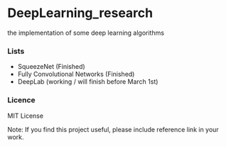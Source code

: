 # DeepLearning_research
the implementation of some deep learning algorithms


### Lists
 - SqueezeNet (Finished)
 - Fully Convolutional Networks (Finished)
 - DeepLab (working / will finish before March 1st)


### Licence 

MIT License 

Note: If you find this project useful, please include reference link in your work.
